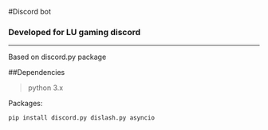#Discord bot
### Developed for LU gaming discord

-------------------------

Based on discord.py package

##Dependencies
>python 3.x

Packages:
``` 
pip install discord.py dislash.py asyncio
```